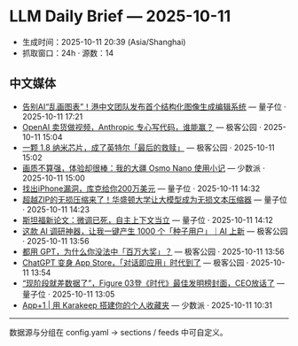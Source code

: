 # LLM Daily Brief — 2025-10-11

- 生成时间：2025-10-11 20:39 (Asia/Shanghai)
- 抓取窗口：24h · 源数：14


## 中文媒体

- [告别AI“乱画图表”！港中文团队发布首个结构化图像生成编辑系统](https://www.qbitai.com/2025/10/340648.html) — 量子位 · 2025-10-11 17:21
- [OpenAI 卖货做视频，Anthropic 专心写代码，谁能赢？](http://www.geekpark.net/news/354870) — 极客公园 · 2025-10-11 15:04
- [一颗 1.8 纳米芯片，成了英特尔「最后的救赎」](http://www.geekpark.net/news/354872) — 极客公园 · 2025-10-11 15:02
- [画质不算强，体验却很棒：我的大疆 Osmo Nano 使用小记](https://sspai.com/post/102919) — 少数派 · 2025-10-11 15:00
- [找出iPhone漏洞，库克给你200万美元](https://www.qbitai.com/2025/10/340638.html) — 量子位 · 2025-10-11 14:32
- [超越ZIP的无损压缩来了！华盛顿大学让大模型成为无损文本压缩器](https://www.qbitai.com/2025/10/340634.html) — 量子位 · 2025-10-11 14:23
- [斯坦福新论文：微调已死，自主上下文当立](https://www.qbitai.com/2025/10/340612.html) — 量子位 · 2025-10-11 14:12
- [这款 AI 调研神器，让我一键产生 1000 个「种子用户」｜AI 上新](http://www.geekpark.net/news/354866) — 极客公园 · 2025-10-11 13:56
- [都用 GPT，为什么你没法中「百万大奖」？](http://www.geekpark.net/news/354865) — 极客公园 · 2025-10-11 13:56
- [ChatGPT 变身 App Store，「对话即应用」时代到了](http://www.geekpark.net/news/354867) — 极客公园 · 2025-10-11 13:54
- [“现阶段就差数据了”，Figure 03登《时代》最佳发明榜封面，CEO放话了](https://www.qbitai.com/2025/10/340562.html) — 量子位 · 2025-10-11 13:05
- [App+1 | 用 Karakeep 搭建你的个人收藏夹](https://sspai.com/post/102935) — 少数派 · 2025-10-11 10:31

---
数据源与分组在 config.yaml → sections / feeds 中可自定义。
